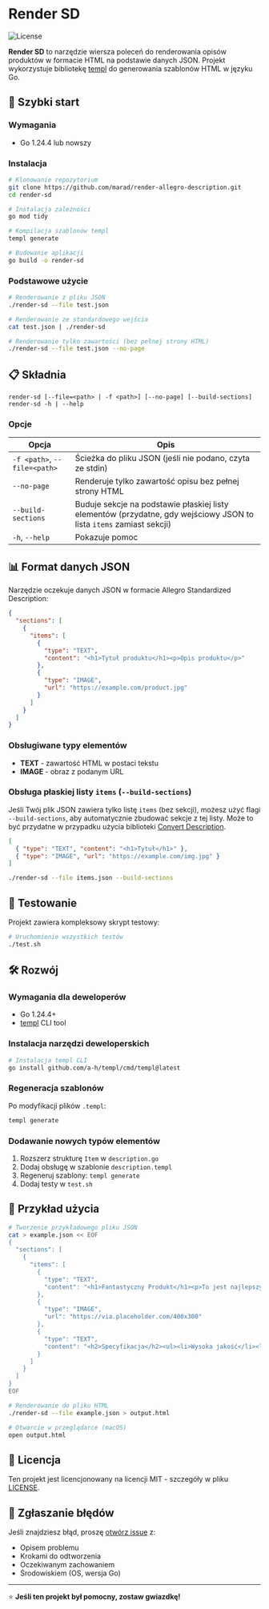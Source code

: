 # Render SD

![License](https://img.shields.io/badge/license-MIT-blue.svg)

**Render SD** to narzędzie wiersza poleceń do renderowania opisów produktów w formacie HTML na podstawie danych JSON. Projekt wykorzystuje bibliotekę [templ](https://github.com/a-h/templ) do generowania szablonów HTML w języku Go.

## 🚀 Szybki start

### Wymagania

- Go 1.24.4 lub nowszy

### Instalacja

```bash
# Klonowanie repozytorium
git clone https://github.com/marad/render-allegro-description.git
cd render-sd

# Instalacja zależności
go mod tidy

# Kompilacja szablonów templ
templ generate

# Budowanie aplikacji
go build -o render-sd
```

### Podstawowe użycie

```bash
# Renderowanie z pliku JSON
./render-sd --file test.json

# Renderowanie ze standardowego wejścia
cat test.json | ./render-sd

# Renderowanie tylko zawartości (bez pełnej strony HTML)
./render-sd --file test.json --no-page
```

## 📋 Składnia

```
render-sd [--file=<path> | -f <path>] [--no-page] [--build-sections]
render-sd -h | --help
```

### Opcje

| Opcja | Opis |
|-------|------|
| `-f <path>`, `--file=<path>` | Ścieżka do pliku JSON (jeśli nie podano, czyta ze stdin) |
| `--no-page` | Renderuje tylko zawartość opisu bez pełnej strony HTML |
| `--build-sections` | Buduje sekcje na podstawie płaskiej listy elementów (przydatne, gdy wejściowy JSON to lista `items` zamiast sekcji) |
| `-h`, `--help` | Pokazuje pomoc |

## 📊 Format danych JSON

Narzędzie oczekuje danych JSON w formacie Allegro Standardized Description:

```json
{
  "sections": [
    {
      "items": [
        {
          "type": "TEXT",
          "content": "<h1>Tytuł produktu</h1><p>Opis produktu</p>"
        },
        {
          "type": "IMAGE",
          "url": "https://example.com/product.jpg"
        }
      ]
    }
  ]
}
```

### Obsługiwane typy elementów

- **TEXT** - zawartość HTML w postaci tekstu
- **IMAGE** - obraz z podanym URL

### Obsługa płaskiej listy `items` (`--build-sections`)

Jeśli Twój plik JSON zawiera tylko listę `items` (bez sekcji), możesz użyć flagi `--build-sections`, aby automatycznie zbudować sekcje z tej listy. Może to być przydatne w przypadku użycia biblioteki [Convert Description](https://github.com/allegro/convert-description).

```json
[
  { "type": "TEXT", "content": "<h1>Tytuł</h1>" },
  { "type": "IMAGE", "url": "https://example.com/img.jpg" }
]
```

```bash
./render-sd --file items.json --build-sections
```

## 🧪 Testowanie

Projekt zawiera kompleksowy skrypt testowy:

```bash
# Uruchomienie wszystkich testów
./test.sh
```

## 🛠️ Rozwój

### Wymagania dla deweloperów

- Go 1.24.4+
- [templ](https://github.com/a-h/templ) CLI tool

### Instalacja narzędzi deweloperskich

```bash
# Instalacja templ CLI
go install github.com/a-h/templ/cmd/templ@latest
```

### Regeneracja szablonów

Po modyfikacji plików `.templ`:

```bash
templ generate
```

### Dodawanie nowych typów elementów

1. Rozszerz strukturę `Item` w `description.go`
2. Dodaj obsługę w szablonie `description.templ`
3. Regeneruj szablony: `templ generate`
4. Dodaj testy w `test.sh`

## 📄 Przykład użycia

```bash
# Tworzenie przykładowego pliku JSON
cat > example.json << EOF
{
  "sections": [
    {
      "items": [
        {
          "type": "TEXT",
          "content": "<h1>Fantastyczny Produkt</h1><p>To jest najlepszy produkt na rynku!</p>"
        },
        {
          "type": "IMAGE",
          "url": "https://via.placeholder.com/400x300"
        },
        {
          "type": "TEXT",
          "content": "<h2>Specyfikacja</h2><ul><li>Wysoka jakość</li><li>Trwały materiał</li></ul>"
        }
      ]
    }
  ]
}
EOF

# Renderowanie do pliku HTML
./render-sd --file example.json > output.html

# Otwarcie w przeglądarce (macOS)
open output.html
```

## 📝 Licencja

Ten projekt jest licencjonowany na licencji MIT - szczegóły w pliku [LICENSE](LICENSE).

## 🐛 Zgłaszanie błędów

Jeśli znajdziesz błąd, proszę [otwórz issue](https://github.com/marad/render-allegro-description/issues) z:

- Opisem problemu
- Krokami do odtworzenia
- Oczekiwanym zachowaniem
- Środowiskiem (OS, wersja Go)

---

⭐ **Jeśli ten projekt był pomocny, zostaw gwiazdkę!**
